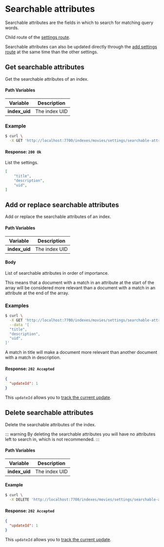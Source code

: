 # Searchable attributes

Searchable attributes are the fields in which to search for matching query words.

Child route of the [settings route](/references/settings.md).

Searchable attributes can also be updated directly through the [add settings route](/references/settings.md#add-settings) at the same time than the other settings.

## Get searchable attributes

<RouteHighlighter method="GET" route="/indexes/:index_uid/settings/searchable-attributes" />

Get the searchable attributes of an index.

#### Path Variables

| Variable          | Description           |
|-------------------|-----------------------|
| **index_uid**         | The index UID |

### Example

```bash
$ curl \
  -X GET 'http://localhost:7700/indexes/movies/settings/searchable-attributes'
```

#### Response: `200 Ok`

List the settings.

```json
[
    "title",
    "description",
    "uid",
]
```

## Add or replace searchable attributes

<RouteHighlighter method="POST" route="/indexes/:index_uid/settings/searchable-attributes" />

Add or replace the searchable attributes of an index.

#### Path Variables

| Variable          | Description           |
|-------------------|-----------------------|
| **index_uid**         | The index UID |

#### Body

List of searchable attributes in order of importance.

This means that a document with a match in an attribute at the start of the array will be considered more relevant than a document with a match in an attribute at the end of the array.

### Examples

```bash
$ curl \
  -X GET 'http://localhost:7700/indexes/movies/settings/searchable-attributes' \
  --data '[
  "title",
  "description",
  "uid",
]'
```

A match in title will make a document more relevant than another document with a match in description.

#### Response: `202 Accepted`

```json
{
  "updateId": 1
}
```
This `updateId` allows you to [track the current update](/references/updates.md).

## Delete searchable attributes

<RouteHighlighter method="DELETE" route="/indexes/:index_uid/settings/searchable-attributes"/>

Delete the searchable attributes of the index.

::: warning
By deleting the searchable attributes you will have no attributes left to search in, which is not recommended.
:::
<!-- By deleting the searchable attributes you reset it to its default value that is a list of all the known fields in the documents. -->

<!-- To remove all searchable attributes, which is not recommended for any use-case, you should send an empty array on the add or replace searchable attributes route. -->

#### Path Variables

| Variable          | Description           |
|-------------------|-----------------------|
| **index_uid**         | The index UID |

#### Example
```bash
$ curl \
  -X DELETE 'http://localhost:7700/indexes/movies/settings/searchable-attributes'
```

#### Response: `202 Accepted`

```json
{
  "updateId": 1
}
```
This `updateId` allows you to [track the current update](/references/updates.md).
